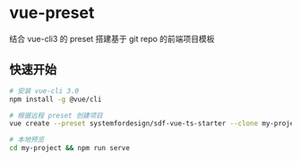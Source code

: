 <!--
 * @Author: Devin Shi
 * @Email: yutian.shi@definesys.com
 * @Date: 2019-08-11 23:15:16
 * @LastEditTime: 2019-08-21 21:31:01
 * @LastEditors: Devin Shi
 * @Description: 
 -->
# vue-preset
结合 vue-cli3 的 preset 搭建基于 git repo 的前端项目模板

## 快速开始

```bash
# 安装 vue-cli 3.0
npm install -g @vue/cli

# 根据远程 preset 创建项目
vue create --preset systemfordesign/sdf-vue-ts-starter --clone my-project

# 本地预览
cd my-project && npm run serve

```